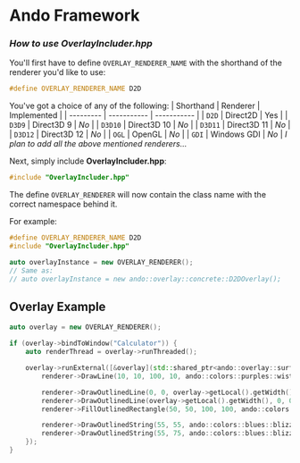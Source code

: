 # Ando Framework

### *__How to use OverlayIncluder.hpp__*
You'll first have to define `OVERLAY_RENDERER_NAME` with the shorthand of the renderer you'd like to use:
```C++
#define OVERLAY_RENDERER_NAME D2D
```
You've got a choice of any of the following:
| Shorthand |   Renderer  | Implemented |
| --------- | ----------- | ----------- |
|   `D2D`   |   Direct2D  | Yes |
|   `D3D9`  |  Direct3D 9 | *No* |
|  `D3D10`  | Direct3D 10 | *No* |
|  `D3D11`  | Direct3D 11 | *No* |
|  `D3D12`  | Direct3D 12 | *No* |
|   `OGL`   |   OpenGL    | *No* |
|   `GDI`   | Windows GDI | *No* |
*I plan to add all the above mentioned renderers...*


Next, simply include **OverlayIncluder.hpp**:
```C++
#include "OverlayIncluder.hpp"
```

The define `OVERLAY_RENDERER` will now contain the class name with the correct namespace behind it.

For example:
```C++
#define OVERLAY_RENDERER_NAME D2D
#include "OverlayIncluder.hpp"

auto overlayInstance = new OVERLAY_RENDERER();
// Same as:
// auto overlayInstance = new ando::overlay::concrete::D2DOverlay();
```

## Overlay Example
```C++
auto overlay = new OVERLAY_RENDERER();

if (overlay->bindToWindow("Calculator")) {
    auto renderThread = overlay->runThreaded();

	overlay->runExternal([&overlay](std::shared_ptr<ando::overlay::surface::ISurfaceQueuedRenderer> renderer) {
		renderer->DrawLine(10, 10, 100, 10, ando::colors::purples::wisteria);

		renderer->DrawOutlinedLine(0, 0, overlay->getLocal().getWidth(), overlay->getLocal().getHeight(), ando::colors::red);
		renderer->DrawOutlinedLine(overlay->getLocal().getWidth(), 0, 0, overlay->getLocal().getHeight(), ando::colors::red);
		renderer->FillOutlinedRectangle(50, 50, 100, 100, ando::colors::reds::mexicanRed);

		renderer->DrawOutlinedString(55, 55, ando::colors::blues::blizzardBlue, "Arial", "Ando Overlay Arial");
		renderer->DrawOutlinedString(55, 75, ando::colors::blues::blizzardBlue, "Comic Sans MS", "Sean sucks!");
	});
}
```
